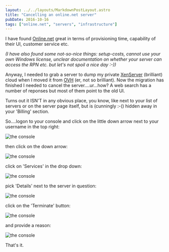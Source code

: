 ```yaml
---
layout: ../../layouts/MarkdownPostLayout.astro
title: "Cancelling an online.net server"
pubDate: 2016-10-16
tags: ["online.net", "servers", "infrastructure"]
---
```


I have found [Online.net](https://online.net) great in terms of provisioning time, capability of their UI, customer service etc.

_(I have also found some not-so-nice things: setup-costs, cannot use your own Windows license, unclear documentation on whether your server can access the RPN etc. but let's not spoil a nice day :-))_

Anyway, I needed to grab a server to dump my private [XenServer](http://xenserver.org) (brilliant) cloud when I moved it from [OVH](http://ovh.co.uk) (er, not so brilliant). Now the migration has finished I needed to cancel the server....ur...how? A web search has a number of reponses but most of them point to the old UI.

Turns out it ISN'T in any obvious place, you know, like next to your list of servers or on the server page itself, but is (cunningly :-() hidden away in your 'Billing' section.

So....logon to your console and click on the little down arrow next to your username in the top right:

![the console](/img/cancel-online-server/01-console.png)

then click on the down arrow:

![the console](/img/cancel-online-server/02-click-on-name.png)

click on 'Services' in the drop down:

![the console](/img/cancel-online-server/03-list-of-services.png)

pick 'Details' next to the server in question:

![the console](/img/cancel-online-server/04-terminate-button.png)

click on the 'Terminate' button:

![the console](/img/cancel-online-server/05-terminate-confirm.png)

and provide a reason:

![the console](/img/cancel-online-server/06-termination-explanation.png)

That's it.
